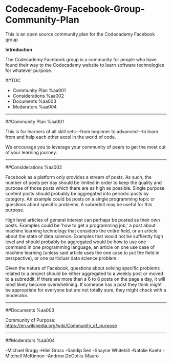 # Codecademy-Facebook-Group-Community-Plan
This is an open source community plan for the Codecademy Facebook group


**Introduction**

The Codecademy Facebook group is a community for people who have found their way to the Codecademy website to learn software technologies for whatever purpose.

##TOC
- Community Plan    %aa001
- Considerations    %aa002
- Documents         %aa003
- Moderators        %aa004

-------------------------------
##Community Plan    %aa001

This is for learners of all skill sets—from beginner to advanced—to learn from and help each other excel in the world of code.

We encourage you to leverage your community of peers to get the most out of your learning journey.


-------------------------------
##Considerations    %aa002

Facebook as a platform only provides a stream of posts. As such, the number of posts per day should be limited in order to keep the quality and purpose of those posts which there are as high as possible. Single purpose content posts should probably be aggregated into periodic posts by category. An example could be posts on a single programming topic or questions about specific problems. A subreddit may be useful for this purpose. 

High level articles of general interest can perhaps be posted as their own posts. Examples could be 'how to get a programming job,' a post about machine learning technology that considers the entire field, or an article about the state of data science. Examples that would not be suffiently high level and should probably be aggregated would be how to use one command in one programming language, an article on one use case of machine learning (unless said article uses the one case to put the field in perspective), or one particluar data science problem.

Given the nature of Facebook, questions about solving specific problems related to a project should be either aggregated to a weekly post or moved to a subreddit. If there are more than a 6 to 8 posts on the page a day, it will most likely become overwhelming. If someone has a post they think might be appropriate for everyone but are not totally sure, they might check with a moderator.


-------------------------------
##Documents        %aa003

Community of Purpose:
https://en.wikipedia.org/wiki/Community_of_purpose

-------------------------------
##Moderators      %aa004

-Michael Bragg
-Hilel Gross
-Sandip Sen
-Shayne Whitehill
-Natalie Kaehr
-Mitchell McKinnon
-Andrew DeCotiis-Mauro
